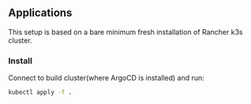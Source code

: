 ## Applications

This setup is based on a bare minimum fresh installation of Rancher k3s cluster.

### Install

Connect to build cluster(where ArgoCD is installed) and run:

```sh
kubectl apply -f .
```
